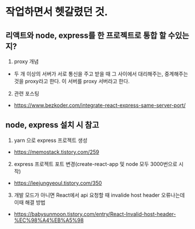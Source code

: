 # 작업하면서 헷갈렸던 것.
## 리액트와 node, express를 한 프로젝트로 통합 할 수있는지?
1. proxy 개념
- 두 개 이상의 서버가 서로 통신을 주고 받을 때 그 사이에서 대리해주는, 중계해주는 것을 proxy라고 한다. 이 서버를 proxy 서버라고 한다.
2. 관련 포스팅
- https://www.bezkoder.com/integrate-react-express-same-server-port/

## node, express 설치 시 참고
1. yarn 으로 express 프로젝트 생성
- https://memostack.tistory.com/259
2. express 프로젝트 포트 변경(create-react-app 및 node 모두 3000번으로 시작)
- https://leejungyeoul.tistory.com/350
3. 개발 모드가 아니면 React에서 api 요청할 때 invalide host header 오류나는데 이때 해결 방법
- https://babysunmoon.tistory.com/entry/React-Invalid-host-header-%EC%98%A4%EB%A5%98
